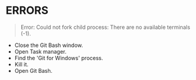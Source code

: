 # ERRORS 

> Error: Could not fork child process: There are no available terminals (-1).

- Close the Git Bash window.
- Open Task manager.
- Find the 'Git for Windows' process.
- Kill it.
- Open Git Bash.